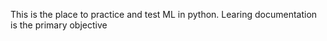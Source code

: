 This is the place to practice and test ML in python. Learing documentation is the primary objective
